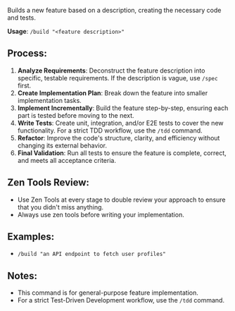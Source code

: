 Builds a new feature based on a description, creating the necessary code and tests.

**Usage**: `/build "<feature description>"`

## Process:
1.  **Analyze Requirements**: Deconstruct the feature description into specific, testable requirements. If the description is vague, use `/spec` first.
2.  **Create Implementation Plan**: Break down the feature into smaller implementation tasks.
3.  **Implement Incrementally**: Build the feature step-by-step, ensuring each part is tested before moving to the next.
4.  **Write Tests**: Create unit, integration, and/or E2E tests to cover the new functionality. For a strict TDD workflow, use the `/tdd` command.
5.  **Refactor**: Improve the code's structure, clarity, and efficiency without changing its external behavior.
6.  **Final Validation**: Run all tests to ensure the feature is complete, correct, and meets all acceptance criteria.

## Zen Tools Review:
- Use Zen Tools at every stage to double review your approach to ensure that you didn't miss anything.
- Always use zen tools before writing your implementation.

## Examples:
- `/build "an API endpoint to fetch user profiles"`

## Notes:
- This command is for general-purpose feature implementation.
- For a strict Test-Driven Development workflow, use the `/tdd` command.
